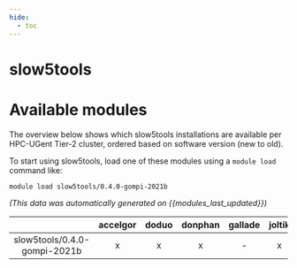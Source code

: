 ```yaml
---
hide:
  - toc
---
```


slow5tools
==========

# Available modules


The overview below shows which slow5tools installations are available per HPC-UGent Tier-2 cluster, ordered based on software version (new to old).

To start using slow5tools, load one of these modules using a `module load` command like:

```shell
module load slow5tools/0.4.0-gompi-2021b
```

*(This data was automatically generated on {{modules_last_updated}})*  

| |accelgor|doduo|donphan|gallade|joltik|shinx|skitty|
| :---: | :---: | :---: | :---: | :---: | :---: | :---: | :---: |
|slow5tools/0.4.0-gompi-2021b|x|x|x|-|x|-|x|
